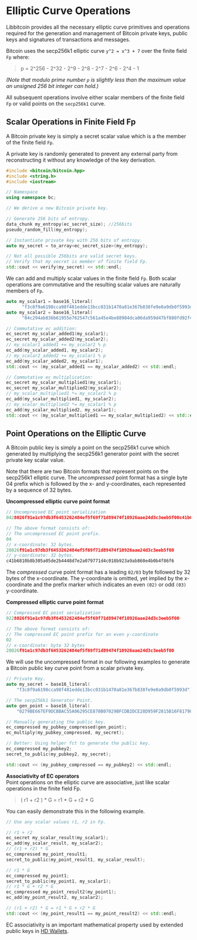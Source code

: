 # Elliptic Curve Operations

Libbitcoin provides all the necessary elliptic curve primitives and operations required for the generation and management of Bitcoin private keys, public keys and signatures of transactions and messages.

Bitcoin uses the secp256k1 elliptic curve `y^2 = x^3 + 7` over the finite field `Fp` where:

> p = 2^256 - 2^32 - 2^9 - 2^8 - 2^7 - 2^6 - 2^4 - 1

*(Note that modulo prime number `p` is slightly less than the maximum value an unsigned 256 bit integer can hold.)*

All subsequent operations involve either scalar members of the finite field `Fp` or valid points on the `secp256k1` curve.

## Scalar Operations in Finite Field Fp

A Bitcoin private key is simply a secret scalar value which is a the member of the finite field `Fp`.

A private key is randomly generated to prevent any external party from reconstructing it without any knowledge of the key derivation.

```c++
#include <bitcoin/bitcoin.hpp>
#include <string.h>
#include <iostream>

// Namespace
using namespace bc;
```
<!-- Example 1 -->
```c++
// We derive a new Bitcoin private key.

// Generate 256 bits of entropy.
data_chunk my_entropy(ec_secret_size); //256bits
pseudo_random_fill(my_entropy);

// Instantiate private key with 256 bits of entropy.
auto my_secret = to_array<ec_secret_size>(my_entropy);

// Not all possible 256bits are valid secret keys.
// Verify that my_secret is member of finite field Fp.
std::cout << verify(my_secret) << std::endl;
```

We can add and multiply scalar values in the finite field `Fp`. Both scalar operations are commutative and the resulting scalar values are naturally members of `Fp`.

<!-- Example 2 -->
```c++
auto my_scalar1 = base16_literal(
      "f3c8f9a6198cca98f481edde13bcc031b1470a81e367b838fe9e0a9db0f5993d");
auto my_scalar2 = base16_literal(
      "04c294ab836b61955e762547c561a45e4be88984dca06da959d47bf880fd92f4");

// Commutative ec addition:
ec_secret my_scalar_added1(my_scalar1);
ec_secret my_scalar_added2(my_scalar2);
// my_scalar1_added1 += my_scalar2 % p
ec_add(my_scalar_added1, my_scalar2);
// my_scalar2_added2 += my_scalar1 % p
ec_add(my_scalar_added2, my_scalar1);
std::cout << (my_scalar_added1 == my_scalar_added2) << std::endl;

// Commutative ec multiplication:
ec_secret my_scalar_multiplied1(my_scalar1);
ec_secret my_scalar_multiplied2(my_scalar2);
// my_scalar_multiplied1 *= my_scalar2 % p
ec_add(my_scalar_multiplied1, my_scalar2);
// my_scalar_multiplied2 *= my_scalar1 % p
ec_add(my_scalar_multiplied2, my_scalar1);
std::cout << (my_scalar_multiplied1 == my_scalar_multiplied2) << std::endl;
```

## Point Operations on the Elliptic Curve

A Bitcoin public key is simply a point on the secp256k1 curve which generated by multiplying the secp256k1 generator point with the secret private key scalar value.  

Note that there are two Bitcoin formats that represent points on the secp256k1 elliptic curve. The *uncompressed* point format has a single byte 04 prefix which is followed by the x- and y-coordinates, each represented by a sequence of 32 bytes.

**Uncompressed elliptic curve point format**
```C++
// Uncompressed EC point serialization
0428026f91e1c97db3f6453262484ef5f69f71d89474f10926aae24d3c3eeb5f00c41b6810b8b305a05de2b4448d7e2a079771d4c018b923a9ab860e4b0b4f86f6

// The above format consists of:
// The uncompressed EC point prefix.
04
// x-coordinate: 32 bytes.
28026f91e1c97db3f6453262484ef5f69f71d89474f10926aae24d3c3eeb5f00
// y-coordinate: 32 bytes.
c41b6810b8b305a05de2b4448d7e2a079771d4c018b923a9ab860e4b0b4f86f6
```

The *compressed* curve point format has a leading `02/03` byte followed by 32 bytes of the x-coordinate. The y-coordinate is omitted, yet implied by the x-coordinate and the prefix marker which indicates an even `(02)` or odd `(03)` y-coordinate.

**Compressed elliptic curve point format**
```c++
// Compressed EC point serialization
0228026f91e1c97db3f6453262484ef5f69f71d89474f10926aae24d3c3eeb5f00

// The above format consists of:
// The compressed EC point prefix for an even y-coordinate
02
// x-coordinate: byte 32 bytes
28026f91e1c97db3f6453262484ef5f69f71d89474f10926aae24d3c3eeb5f00
```
We will use the uncompressed format in our following examples to generate a Bitcoin public key curve point from a scalar private key.

<!-- **Example 3** -->
```c++
// Private Key.
auto my_secret = base16_literal(
    "f3c8f9a6198cca98f481edde13bcc031b1470a81e367b838fe9e0a9db0f5993d");

// The secp256k1 Generator Point.
auto gen_point = base16_literal(
    "0279BE667EF9DCBBAC55A06295CE870B07029BFCDB2DCE28D959F2815B16F81798");

// Manually generating the public key.
ec_compressed my_pubkey_compressed(gen_point);
ec_multiply(my_pubkey_compressed, my_secret);

// Better: Using helper fct to generate the public key.
ec_compressed my_pubkey2;
secret_to_public(my_pubkey2, my_secret);

std::cout << (my_pubkey_compressed == my_pubkey2) << std::endl;
```

**Associativity of EC operators**  
Point operations on the elliptic curve are associative, just like scalar operations in the finite field Fp.

> ( r1 + r2 ) * G = r1 * G + r2 * G

You can easily demonstrate this in the following example.

```c++
// Use any scalar values r1, r2 in Fp.

// r1 + r2
ec_secret my_scalar_result(my_scalar1);
ec_add(my_scalar_result, my_scalar2);
// (r1 + r2) * G
ec_compressed my_point_result1;
secret_to_public(my_point_result1, my_scalar_result);

// r1 * G
ec_compressed my_point1;
secret_to_public(my_point1, my_scalar1);
// r1 * G + r2 * G
ec_compressed my_point_result2(my_point1);
ec_add(my_point_result2, my_scalar2);

// (r1 + r2) * G = r1 * G + r2 * G
std::cout << (my_point_result1 == my_point_result2) << std::endl;
```
EC associativity is an important mathematical property used by extended public keys in [HD Wallets](https://github.com/libbitcoin/libbitcoin/wiki/Addresses-&-HD-Wallets).
